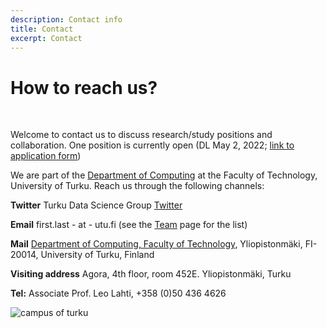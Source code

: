 ```yaml
---
description: Contact info
title: Contact
excerpt: Contact
---
```

<link href="/css/style.contact.css" rel="stylesheet">

<div class="contact-container">
  <div class="text">

# How to reach us?

<br/>

Welcome to contact us to discuss research/study positions and collaboration. One position is currently open (DL May 2, 2022; [link to application form](https://rekry.saima.fi/certiahome/open_job_view.html?id=000013223&did=5600&lang=en&jc=14&nav_from_open_jobs_view_new=true))

We are part of the [Department of Computing](https://www.utu.fi/en/university/faculty-of-technology/computing) at the Faculty of Technology, University of Turku. Reach us through the following channels:

**Twitter** Turku Data Science Group [Twitter](https://twitter.com/openreslabs)

**Email**  first.last - at - utu.fi (see the [Team](../team) page for the list)

**Mail** [Department of Computing, Faculty of Technology](https://www.utu.fi/en/university/faculty-of-technology/computing), Yliopistonmäki, FI-20014, University of Turku, Finland

**Visiting address** Agora, 4th floor, room 452E. Yliopistonmäki, Turku 

**Tel:** Associate Prof. Leo Lahti, +358 (0)50 436 4626

</div>

  <div class="picture">
  	<img alt="campus of turku" src="../img/utu/yliopistonmaki-kesa-opiskelijat.jpg" class="turku-campus"/>
  </div>
</div>